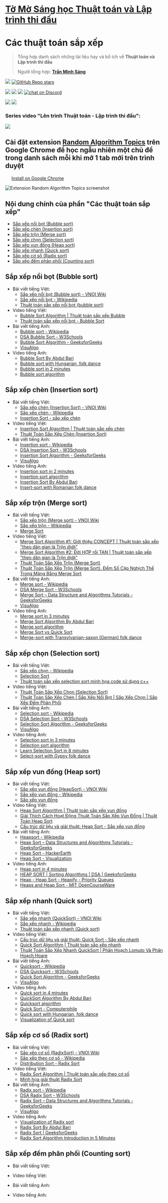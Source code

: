 # [Tờ Mờ Sáng học Thuật toán và Lập trình thi đấu](/README.md)

# Các thuật toán sắp xếp

> Tổng hợp danh sách những tài liệu hay và bổ ích về **Thuật toán và Lập trình thi đấu**
> 
> Người tổng hợp: **[Trần Minh Sáng](https://www.facebook.com/sangtran.04/)**

<p align="left">
  <a href="#"><img src="https://img.shields.io/endpoint?url=https%3A%2F%2Fhits.dwyl.com%2Ftmsanghoclaptrinh%2Ftmsang-hoc-thuat-toan.json&label=visitors&color=blue"></a>
  <a href="#"><img alt="GitHub Repo stars" src="https://img.shields.io/github/stars/tmsanghoclaptrinh/tmsang-hoc-thuat-toan"></a>
</p>
<p align="left">
  <a href="https://github.com/tmsanghoclaptrinh"><img src="https://img.shields.io/badge/author-tmsanghoclaptrinh-41454A?logo=github&labelColor=grey"></a>
  <a href="https://facebook.com/clb.it.ngoctao"><img src="https://img.shields.io/badge/facebook-clb.it.ngoctao-41454A?logo=facebook&logoColor=white&labelColor=blue"></a>
  <a href="https://www.youtube.com/@tmsanghoclaptrinh"><img src="https://img.shields.io/badge/youtube-tmsanghoclaptrinh-41454A?logo=youtube&logoColor=white&labelColor=red"></a>
  <a href="https://discord.gg/ajXr5kRKkk"><img src="https://img.shields.io/discord/994125923819458590?logo=discord&logoColor=white&labelColor=5865F2&color=green" alt="chat on Discord"></a>
</p>
<p align="left">
  <a href="https://tmsanghoclaptrinh.com"><img src="https://img.shields.io/badge/blog-tmsanghoclaptrinh.com-white"></a>
  <a href="https://dev.to/tmsanghoclaptrinh"><img src="https://img.shields.io/badge/dev.to-tmsanghoclaptrinh-white"></a>
</p>

### Series video "Lên trình Thuật toán - Lập trình thi đấu": 

[![](https://markdown-videos-api.jorgenkh.no/youtube/AgwnOQbJVvU)](https://www.youtube.com/watch?v=AgwnOQbJVvU&list=PLqfkD788zZGCjhbJsmyhInVAhHBSV8Gqg&index=1)

## Cài đặt extension [Random Algorithm Topics](https://chromewebstore.google.com/detail/random-algorithm-topics/cfbnefdpfhohjhehglbjkchobnaknbkm) trên Google Chrome để học ngẫu nhiên một chủ đề trong danh sách mỗi khi mở 1 tab mới trên trình duyệt

<img src="../media/chrome_logo.png" height=16/> [Install on Google Chrome](https://chromewebstore.google.com/detail/random-algorithm-topics/cfbnefdpfhohjhehglbjkchobnaknbkm)

<img src="../media/screenshot.jpeg" alt="Extension Random Algorithm Topics screenshot">

## Nội dung chính của phần "Các thuật toán sắp xếp"

- [Sắp xếp nổi bọt (Bubble sort)](#sắp-xếp-nổi-bọt-bubble-sort)
- [Sắp xếp chèn (Insertion sort)](#sắp-xếp-chèn-insertion-sort)
- [Sắp xếp trộn (Merge sort)](#sắp-xếp-trộn-merge-sort)
- [Sắp xếp chọn (Selection sort)](#sắp-xếp-chọn-selection-sort)
- [Sắp xếp vun đống (Heap sort)](#sắp-xếp-vun-đống-heap-sort)
- [Sắp xếp nhanh (Quick sort)](#sắp-xếp-nhanh-quick-sort)
- [Sắp xếp cơ số (Radix sort)](#sắp-xếp-cơ-số-radix-sort)
- [Sắp xếp đếm phân phối (Counting sort)](#sắp-xếp-đếm-phân-phối-counting-sort)

## Sắp xếp nổi bọt (Bubble sort)

- Bài viết tiếng Việt:
    - [Sắp xếp nổi bọt (Bubble sort) - VNOI Wiki](https://wiki.vnoi.info/algo/basic/sorting#s%E1%BA%AFp-x%E1%BA%BFp-n%E1%BB%95i-b%E1%BB%8Dt-bubble-sort)
    - [Sắp xếp nổi bọt - Wikipedia](https://vi.wikipedia.org/wiki/S%E1%BA%AFp_x%E1%BA%BFp_n%E1%BB%95i_b%E1%BB%8Dt)
    - [Thuật toán sắp xếp nổi bọt (bubble sort)](https://viblo.asia/p/thuat-toan-sap-xep-noi-bot-bubble-sort-m68Z0exQlkG)
- Video tiếng Việt:
    - [Bubble Sort Algorithm | Thuật toán sắp xếp Bubble](https://www.youtube.com/watch?v=KsbdeXLau08)
    - [Thuật toán sắp xếp nổi bọt - Bubble Sort](https://www.youtube.com/watch?v=R06eV02zg6A)
- Bài viết tiếng Anh:
    - [Bubble sort - Wikipedia](https://en.wikipedia.org/wiki/Bubble_sort)
    - [DSA Bubble Sort - W3Schools](https://www.w3schools.com/dsa/dsa_algo_bubblesort.php)
    - [Bubble Sort Algorithm - GeeksforGeeks](https://www.geeksforgeeks.org/bubble-sort-algorithm/)
    - [VisuAlgo](https://visualgo.net/en/sorting?slide=1)
- Video tiếng Anh:
    - [Bubble Sort By Abdul Bari](https://www.youtube.com/watch?v=p__ETf2CKY4)
    - [Bubble sort with Hungarian, folk dance](https://www.youtube.com/watch?v=Iv3vgjM8Pv4)
    - [Bubble sort in 2 minutes](https://www.youtube.com/watch?v=xli_FI7CuzA)
    - [Bubble sort algorithm](https://www.youtube.com/watch?v=Jdtq5uKz-w4)

## Sắp xếp chèn (Insertion sort)

- Bài viết tiếng Việt:
  - [Sắp xếp chèn (Insertion Sort) - VNOI Wiki](https://wiki.vnoi.info/algo/basic/sorting#s%E1%BA%AFp-x%E1%BA%BFp-ch%C3%A8n-insertion-sort)
  - [Sắp xếp chèn - Wikipedia](https://vi.wikipedia.org/wiki/S%E1%BA%AFp_x%E1%BA%BFp_ch%C3%A8n)
  - [Insertion Sort - sắp xếp chèn](https://viblo.asia/p/sap-xep-chen-sap-xep-chon-va-sap-xep-tron-Do754zX4ZM6#_ii-insertion-sort---sap-xep-chen-1)
- Video tiếng Việt:
  - [Insertion Sort Algorithm | Thuật toán sắp xếp chèn](https://www.youtube.com/watch?v=IWT-Uoz_Sb8)
  - [Thuật Toán Sắp Xếp Chèn (Insertion Sort)](https://www.youtube.com/watch?v=R5IcI6Ni8IY)
- Bài viết tiếng Anh:
  - [Insertion sort - Wikipedia](https://en.wikipedia.org/wiki/Insertion_sort)
  - [DSA Insertion Sort - W3Schools](https://www.w3schools.com/dsa/dsa_algo_insertionsort.php)
  - [Insertion Sort Algorithm - GeeksforGeeks](https://www.geeksforgeeks.org/insertion-sort-algorithm/)
  - [VisuAlgo](https://visualgo.net/en/sorting?slide=9)
- Video tiếng Anh:
  - [Insertion sort in 2 minutes](https://www.youtube.com/watch?v=JU767SDMDvA)
  - [Insertion sort algorithm](https://www.youtube.com/watch?v=i-SKeOcBwko)
  - [Insertion Sort By Abdul Bari](https://www.youtube.com/watch?v=oTICKmJhLXI)
  - [Insert-sort with Romanian folk dance](https://www.youtube.com/watch?v=EdIKIf9mHk0)

## Sắp xếp trộn (Merge sort)

- Bài viết tiếng Việt:
  - [Sắp xếp trộn (Merge sort) - VNOI Wiki](https://wiki.vnoi.info/algo/basic/sorting#s%E1%BA%AFp-x%E1%BA%BFp-tr%E1%BB%99n-merge-sort)
  - [Sắp xếp trộn - Wikipedia](https://vi.wikipedia.org/wiki/S%E1%BA%AFp_x%E1%BA%BFp_tr%E1%BB%99n)
  - [Merge Sort](https://viblo.asia/p/merge-sort-38X4ENAoJN2)
- Video tiếng Việt:
  - [Merge Sort Algorithm #1: Giới thiệu CONCEPT | Thuật toán sắp xếp "theo dân gian là Trộn @@"](https://www.youtube.com/watch?v=f2nTwlZiuMI)
  - [Merge Sort Algorithm #2: Đời HỢP rồi TAN | Thuật toán sắp xếp "theo dân gian là Trộn @@"](https://www.youtube.com/watch?v=Pq5y-MzBdWs)
  - [Thuật Toán Sắp Xếp Trộn (Merge Sort)](https://www.youtube.com/watch?v=EvmFg_wZMD8)
  - [Thuật Toán Sắp Xếp Trộn (Merge Sort). Đếm Số Cặp Nghịch Thế Trong Mảng Bằng Merge Sort](https://www.youtube.com/watch?v=hTHO1Mprj8g)
- Bài viết tiếng Anh:
  - [Merge sort - Wikipedia](https://en.wikipedia.org/wiki/Merge_sort)
  - [DSA Merge Sort - W3Schools](https://www.w3schools.com/dsa/dsa_algo_mergesort.php)
  - [Merge Sort – Data Structure and Algorithms Tutorials - GeeksforGeeks](https://www.geeksforgeeks.org/merge-sort/)
  - [VisuAlgo](https://visualgo.net/en/sorting?slide=11)
- Video tiếng Anh:
  - [Merge sort in 3 minutes](https://www.youtube.com/watch?v=4VqmGXwpLqc)
  - [Merge Sort Algorithm By Abdul Bari](https://www.youtube.com/watch?v=mB5HXBb_HY8)
  - [Merge sort algorithm](https://www.youtube.com/watch?v=TzeBrDU-JaY)
  - [Merge Sort vs Quick Sort](https://www.youtube.com/watch?v=es2T6KY45cA)
  - [Merge-sort with Transylvanian-saxon (German) folk dance](https://www.youtube.com/watch?v=dENca26N6V4)

## Sắp xếp chọn (Selection sort)

- Bài viết tiếng Việt:
  - [Sắp xếp chọn - Wikipedia](https://vi.wikipedia.org/wiki/S%E1%BA%AFp_x%E1%BA%BFp_ch%E1%BB%8Dn)
  - [Selection Sort](https://viblo.asia/p/selection-sort-AZoJjXG7VY7)
  - [Thuật toán sắp xếp selection sort minh họa code sử dụng c++](https://blog.luyencode.net/thuat-toan-sap-xep-selection-sort/)
- Video tiếng Việt:
  - [Thuật Toán Sắp Xếp Chọn (Selection Sort)](https://www.youtube.com/watch?v=XnwIziGYOFY)
  - [Thuật Toán Sắp Xếp Chèn | Sắp Xếp Nổi Bọt | Sắp Xếp Chọn | Sắp Xếp Đếm Phân Phối](https://www.youtube.com/watch?v=FllEXZV1Z58)
- Bài viết tiếng Anh:
  - [Selection sort - Wikipedia](https://en.wikipedia.org/wiki/Selection_sort)
  - [DSA Selection Sort - W3Schools](https://www.w3schools.com/dsa/dsa_algo_selectionsort.php)
  - [Selection Sort Algorithm - GeeksforGeeks](https://www.geeksforgeeks.org/selection-sort-algorithm-2/)
  - [VisuAlgo](https://visualgo.net/en/sorting?slide=8)
- Video tiếng Anh:
  - [Selection sort in 3 minutes](https://www.youtube.com/watch?v=g-PGLbMth_g)
  - [Selection sort algorithm](https://www.youtube.com/watch?v=GUDLRan2DWM)
  - [Learn Selection Sort in 8 minutes](https://www.youtube.com/watch?v=EwjnF7rFLns)
  - [Select-sort with Gypsy folk dance](https://www.youtube.com/watch?v=0-W8OEwLebQ)

## Sắp xếp vun đống (Heap sort)

- Bài viết tiếng Việt:
  - [Sắp xếp vun đống (HeapSort) - VNOI Wiki](https://wiki.vnoi.info/algo/basic/sorting#s%E1%BA%AFp-x%E1%BA%BFp-vun-%C4%91%E1%BB%91ng-heapsort)
  - [Sắp xếp vun đống - Wikipedia](https://vi.wikipedia.org/wiki/S%E1%BA%AFp_x%E1%BA%BFp_vun_%C4%91%E1%BB%91ng)
  - [Sắp xếp vun đống](https://viblo.asia/p/sap-xep-vun-dong-63vKjeYk52R)
- Video tiếng Việt:
  - [Heap Sort Algorithm | Thuật toán sắp xếp vun đống](https://www.youtube.com/watch?v=Dr6DdLDsE-4)
  - [Giải Thích Cách Hoạt Động Thuật Toán Sắp Xếp Vun Đống | Thuật Toán Heap Sort](https://www.youtube.com/watch?v=XFI96Z7i3LE)
  - [Cấu trúc dữ liệu và giải thuật: Heap Sort - Sắp xếp vun đống](https://www.youtube.com/watch?v=-A3AFoS_NDI)
- Bài viết tiếng Anh:
  - [Heapsort - Wikipedia](https://en.wikipedia.org/wiki/Heapsort)
  - [Heap Sort – Data Structures and Algorithms Tutorials - GeeksforGeeks](https://www.geeksforgeeks.org/heap-sort/)
  - [Heap Sort - HackerEarth](https://www.hackerearth.com/practice/algorithms/sorting/heap-sort/tutorial/)
  - [Heap Sort - Visualization](https://www.cs.usfca.edu/~galles/visualization/HeapSort.html)
- Video tiếng Anh:
  - [Heap sort in 4 minutes](https://www.youtube.com/watch?v=2DmK_H7IdTo)
  - [HEAP SORT | Sorting Algorithms | DSA | GeeksforGeeks](https://www.youtube.com/watch?v=MtQL_ll5KhQ)
  - [Heap - Heap Sort - Heapify - Priority Queues](https://www.youtube.com/watch?v=HqPJF2L5h9U)
  - [Heaps and Heap Sort - MIT OpenCourseWare](https://www.youtube.com/watch?v=B7hVxCmfPtM)

## Sắp xếp nhanh (Quick sort)

- Bài viết tiếng Việt:
  - [Sắp xếp nhanh (QuickSort) - VNOI Wiki](https://wiki.vnoi.info/algo/basic/sorting#s%E1%BA%AFp-x%E1%BA%BFp-nhanh-quicksort)
  - [Sắp xếp nhanh - Wikipedia](https://vi.wikipedia.org/wiki/S%E1%BA%AFp_x%E1%BA%BFp_nhanh)
  - [Thuật toán sắp xếp nhanh (Quick sort)](https://viblo.asia/p/thuat-toan-sap-xep-nhanh-quick-sort-eW65G6ROlDO)
- Video tiếng Việt:
  - [Cấu trúc dữ liệu và giải thuật: Quick Sort - Sắp xếp nhanh](https://www.youtube.com/watch?v=qjvx0Ge7aos)
  - [Quick Sort Algorithm | Thuật toán sắp xếp nhanh](https://www.youtube.com/watch?v=x1BMc7MEjnk)
  - [Thuật Toán Sắp Xếp Nhanh QuickSort | Phân Hoạch Lomuto Và Phân Hoạch Hoare](https://www.youtube.com/watch?v=eT9Epyf0XLM)
- Bài viết tiếng Anh:
  - [Quicksort - Wikipedia](https://en.wikipedia.org/wiki/Quicksort)
  - [DSA Quicksort - W3Schools](https://www.w3schools.com/dsa/dsa_algo_quicksort.php)
  - [Quick Sort Algorithm - GeeksforGeeks](https://www.geeksforgeeks.org/quick-sort-algorithm/)
  - [VisuAlgo](https://visualgo.net/en/sorting?slide=12)
- Video tiếng Anh:
  - [Quick sort in 4 minutes](https://www.youtube.com/watch?v=Hoixgm4-P4M)
  - [QuickSort Algorithm By Abdul Bari](https://www.youtube.com/watch?v=7h1s2SojIRw)
  - [Quicksort algorithm](https://www.youtube.com/watch?v=COk73cpQbFQ)
  - [Quick Sort - Computerphile](https://www.youtube.com/watch?v=XE4VP_8Y0BU)
  - [Quick sort with Hungarian, folk dance](https://www.youtube.com/watch?v=3San3uKKHgg)
  - [Visualization of Quick sort](https://www.youtube.com/watch?v=aXXWXz5rF64)

## Sắp xếp cơ số (Radix sort)

- Bài viết tiếng Việt:
  - [Sắp xếp cơ số (RadixSort) - VNOI Wiki](https://wiki.vnoi.info/algo/basic/sorting#s%E1%BA%AFp-x%E1%BA%BFp-c%C6%A1-s%E1%BB%91-radixsort)
  - [Sắp xếp theo cơ số - Wikipedia](https://vi.wikipedia.org/wiki/S%E1%BA%AFp_x%E1%BA%BFp_theo_c%C6%A1_s%E1%BB%91)
  - [Distribution Sort - Radix Sort](https://www.iostream.co/article/distribution-sort-radix-sort-vqu1H1)
- Video tiếng Việt:
  - [Radix Sort Algorithm | Thuật toán sắp xếp theo cơ số](https://www.youtube.com/watch?v=e4Oide9BsH8)
  - [Minh họa giải thuật Radix Sort](https://www.youtube.com/watch?v=EhyaefzDy64)
- Bài viết tiếng Anh:
  - [Radix sort - Wikipedia](https://en.wikipedia.org/wiki/Radix_sort)
  - [DSA Radix Sort - W3Schools](https://www.w3schools.com/dsa/dsa_algo_radixsort.php)
  - [Radix Sort – Data Structures and Algorithms Tutorials - GeeksforGeeks](https://www.geeksforgeeks.org/radix-sort/)
  - [VisuAlgo](https://visualgo.net/en/sorting?slide=16)
- Video tiếng Anh:
  - [Visualization of Radix sort](https://www.youtube.com/watch?v=mVRHvZF8xtg)
  - [Radix Sort By Abdul Bari](https://www.youtube.com/watch?v=6du1LrLbDpA)
  - [Radix Sort | GeeksforGeeks](https://www.youtube.com/watch?v=nu4gDuFabIM)
  - [Radix Sort Algorithm Introduction in 5 Minutes](https://www.youtube.com/watch?v=XiuSW_mEn7g)

## Sắp xếp đếm phân phối (Counting sort)

- Bài viết tiếng Việt:

- Video tiếng Việt:

- Bài viết tiếng Anh:

- Video tiếng Anh: